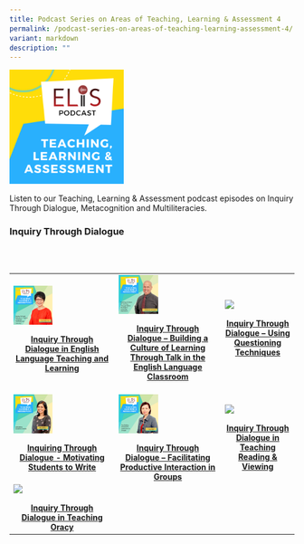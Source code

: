 ```yaml
---
title: Podcast Series on Areas of Teaching, Learning & Assessment 4
permalink: /podcast-series-on-areas-of-teaching-learning-assessment-4/
variant: markdown
description: ""
---
```

<img src="/images/teaching-learning-and-assessment.png" style="width:40%">

Listen to our Teaching, Learning &amp; Assessment podcast episodes on Inquiry Through Dialogue, Metacognition and Multiliteracies.

  ### Inquiry Through Dialogue
	

&nbsp;&nbsp;&nbsp; 
&nbsp;&nbsp;&nbsp;&nbsp;&nbsp;&nbsp;&nbsp; 
&nbsp;&nbsp;&nbsp;&nbsp;&nbsp;&nbsp;&nbsp;&nbsp;&nbsp;&nbsp;&nbsp; 
&nbsp;&nbsp;&nbsp;&nbsp;&nbsp;&nbsp;&nbsp;&nbsp;&nbsp;&nbsp;&nbsp; 
&nbsp;&nbsp;&nbsp;&nbsp;&nbsp;&nbsp;&nbsp;&nbsp;&nbsp;&nbsp;&nbsp; 
&nbsp;&nbsp;&nbsp;&nbsp;&nbsp;&nbsp;&nbsp; 
&nbsp;&nbsp;&nbsp;&nbsp;&nbsp;&nbsp;&nbsp; 
&nbsp;&nbsp;&nbsp;&nbsp;&nbsp;&nbsp;&nbsp;&nbsp;&nbsp;&nbsp;&nbsp; 
&nbsp;&nbsp;&nbsp;&nbsp; &nbsp;&nbsp;&nbsp;&nbsp;&nbsp;&nbsp;&nbsp;
&nbsp;&nbsp;&nbsp;&nbsp;&nbsp;&nbsp;&nbsp;&nbsp;&nbsp;&nbsp;&nbsp; 
&nbsp;&nbsp;&nbsp;&nbsp;&nbsp;&nbsp;&nbsp; 
&nbsp;&nbsp;&nbsp;&nbsp;&nbsp;&nbsp;&nbsp; 
&nbsp;&nbsp;&nbsp;&nbsp;&nbsp;&nbsp;&nbsp;&nbsp;&nbsp;&nbsp;&nbsp; 
&nbsp;&nbsp;&nbsp;&nbsp;&nbsp;&nbsp;&nbsp;&nbsp;&nbsp;&nbsp;&nbsp; 
&nbsp;&nbsp;&nbsp;&nbsp;&nbsp;&nbsp;&nbsp;&nbsp;&nbsp;&nbsp;&nbsp; 
&nbsp;&nbsp;&nbsp;&nbsp;&nbsp;&nbsp;&nbsp; 
&nbsp;&nbsp;&nbsp; <table><tbody><tr><td><a href="/elis/resources/listen/inquiry-through-dialogue-in-english-language-teaching-and-learning/">
<img src="/images/ep-21-tla-11-my.png" style="width:40%">
</a><p></p><center><a href="/elis/resources/listen/inquiry-through-dialogue-in-english-language-teaching-and-learning/"><b>Inquiry Through Dialogue in English Language Teaching and Learning</b></a></center><a href="/elis/resources/listen/inquiry-through-dialogue-in-english-language-teaching-and-learning/">
</a>
</td><td><a href="/elis/resources/listen/master-teacher-william-grosse-talks-about-inquiry-through-dialogue/"><img src="/images/Building%20a%20Culture%20of%20Learning%20Through%20Talk%20in%20the%20English%20Language%20Classroom.jpg" style="width:40%">
</a><p></p><center><a href="/elis/resources/listen/master-teacher-william-grosse-talks-about-inquiry-through-dialogue/"><b>Inquiry Through Dialogue – Building a Culture of Learning Through Talk in the English Language Classroom</b></a></center><a href="/elis/resources/listen/master-teacher-william-grosse-talks-about-inquiry-through-dialogue/">
</a>
&nbsp;&nbsp;&nbsp;&nbsp;&nbsp;&nbsp;&nbsp;&nbsp;&nbsp;&nbsp;&nbsp; </td><td><a href="/elis/resources/listen/master-teacher-audrey-lee-talks-about-questioning-techniques/"><img src="/images/Inquiry%20Through%20Dialogue%20–%20Using%20Questioning%20Techniques.jpg" style="width:40%"></a><p></p><center><a href="/elis/resources/listen/master-teacher-audrey-lee-talks-about-questioning-techniques/"><b>Inquiry Through Dialogue – Using Questioning Techniques</b></a></center><a href="/elis/resources/listen/master-teacher-audrey-lee-talks-about-questioning-techniques/"></a>
&nbsp;&nbsp;&nbsp;&nbsp;&nbsp;&nbsp;&nbsp;&nbsp;&nbsp;&nbsp;&nbsp; </td></tr><tr><td><a href="/elis/resources/listen/master-teacher-rita-pillai-talks-about-motivating-students-to-write/"><img src="/images/3b56bb985f6804d2e8930d023ac19d798.jpg" style="width:40%"></a><p></p><center><a href="/elis/resources/listen/master-teacher-rita-pillai-talks-about-motivating-students-to-write/"><b>Inquiring Through Dialogue - Motivating Students to Write</b></a></center><a href="/elis/resources/listen/master-teacher-rita-pillai-talks-about-motivating-students-to-write/"></a>
&nbsp;</td><td><a href="/elis/resources/listen/student-groupings-for-productive-interaction/"><img src="/images/4dd0161613d254859a5821aced6fb0598.jpg" style="width:40%"></a><p></p><center><a href="/elis/resources/listen/student-groupings-for-productive-interaction/"><b>Inquiry Through Dialogue – Facilitating Productive Interaction in Groups</b></a></center><a href="/elis/resources/listen/student-groupings-for-productive-interaction/"></a>
						</td><td><a href="/elis/resources/listen/inquiry-through-dialogue-in-teaching-reading-and-viewing/">
<img src="https://elis.moe.edu.sg/images/Cover_Art_with_titles_and_names__8_.png" style="width:40%">
</a><p></p><center><a href="/elis/resources/listen/inquiry-through-dialogue-in-teaching-reading-and-viewing/"><b>Inquiry Through Dialogue in Teaching Reading &amp; Viewing
</b></a></center><a href="/elis/resources/listen/inquiry-through-dialogue-in-teaching-reading-and-viewing/">
</a>
</td></tr><tr><td><a href="/elis/resources/listen/inquiry-through-dialogue-in-teaching-oracy/">
<img src="https://elis.moe.edu.sg/images/Cover_Art_with_titles_and_names__14_.png" style="width:40%">
</a><p></p><center><a href="/elis/resources/listen/inquiry-through-dialogue-in-teaching-oracy/"><b>Inquiry Through Dialogue in Teaching Oracy</b></a></center><a href="/elis/resources/listen/inquiry-through-dialogue-in-teaching-oracy/"></a></td><td></td><td></td></tr></tbody>
</table>